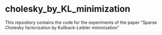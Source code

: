 # cholesky_by_KL_minimization
This repository contains the code for the experiments of the paper "Sparse Cholesky factorization by Kullback-Leibler minimization"

